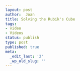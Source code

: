 ```yaml
---
layout: post
author:  Joan
title: Solving the Rubik's Cube
tags:
- video
- Videos
status: publish
type: post
published: true
meta:
  _edit_last: '2'
  _wp_old_slug: ''
---
```

<object type="application/x-shockwave-flash" width="500" height="281" data="http://vimeo.com/moogaloop.swf?clip_id=16819701&amp;server=vimeo.com&amp;fullscreen=1&amp;show_title=0&amp;show_byline=0&amp;show_portrait=0&amp;color=679AF1">	<param name="quality" value="best" />	<param name="allowfullscreen" value="true" />	<param name="scale" value="showAll" />	<param name="movie" value="http://vimeo.com/moogaloop.swf?clip_id=16819701&amp;server=vimeo.com&amp;fullscreen=1&amp;show_title=0&amp;show_byline=0&amp;show_portrait=0&amp;color=679AF1" /></object>
